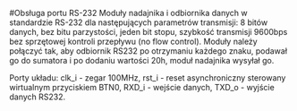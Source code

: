 #Obsługa portu RS-232
Moduły nadajnika i odbiornika danych w standardzie RS-232 dla następujących parametrów transmisji: 8 bitów danych, bez bitu parzystości, jeden bit stopu, szybkość transmisji 9600bps bez sprzętowej kontroli przepływu (no flow control).
Moduły należy połączyć tak, aby odbiornik RS232 po otrzymaniu każdego znaku, podawał go do sumatora i po dodaniu wartości 20h, moduł nadajnika wysyłał go.

Porty układu:
clk_i - zegar 100MHz,
rst_i - reset asynchroniczny sterowany wirtualnym przyciskiem BTN0,
RXD_i - wejście danych,
TXD_o - wyjście danych RS232.